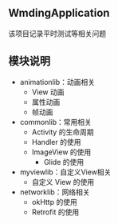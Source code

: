 ## WmdingApplication
该项目记录平时测试等相关问题

## 模块说明
- animationlib：动画相关
    - View 动画
    - 属性动画
    - 帧动画
- commonlib：常用相关
    - Activity 的生命周期
    - Handler 的使用
    - ImageView 的使用
        - Glide 的使用
- myviewlib：自定义View相关
    - 自定义 View 的使用
- networklib：网络相关
    - okHttp 的使用
    - Retrofit 的使用
